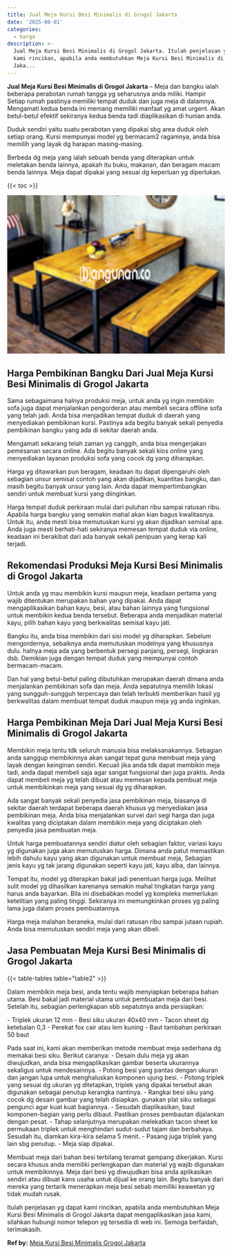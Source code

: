 ```yaml
---
title: Jual Meja Kursi Besi Minimalis di Grogol Jakarta
date: '2025-08-01'
categories:
  - harga
description: >-
  Jual Meja Kursi Besi Minimalis di Grogol Jakarta. Itulah penjelasan yg dapat
  kami rincikan, apabila anda membutuhkan Meja Kursi Besi Minimalis di Grogol
  Jaka...
---
```


**Jual Meja Kursi Besi Minimalis di Grogol Jakarta** – Meja dan bangku ialah beberapa perabotan rumah tangga yg seharusnya anda miliki. Hampir Setiap rumah pastinya memiliki tempat duduk dan juga meja di dalamnya. Mengamati kedua benda ini memang memiliki manfaat yg amat urgent. Akan betul-betul efektif sekiranya kedua benda tadi diaplikasikan di hunian anda.

Duduk sendiri yaitu suatu perabotan yang dipakai sbg area duduk oleh setiap orang. Kursi mempunyai model yg bermacam2 ragamnya, anda bisa memilih yang layak dg harapan masing-masing.

Berbeda dg meja yang ialah sebuah benda yang diterapkan untuk meletakan benda lainnya, apakah itu buku, makanan, dan beragam macam benda lainnya. Meja dapat dipakai yang sesuai dg keperluan yg diperlukan.

{{< toc >}}

![Jual Meja Kursi Besi Minimalis di Grogol Jakarta](/images/jual-meja-besi-murah28.png)

## Harga Pembikinan Bangku Dari Jual Meja Kursi Besi Minimalis di Grogol Jakarta

Sama sebagaimana halnya produksi meja, untuk anda yg ingin membikin sofa juga dapat menjalankan pengorderan atau membeli secara offline sofa yang telah jadi. Anda bisa menjadikan tempat duduk di daerah yang menyediakan pembikinan kursi. Pastinya ada begitu banyak sekali penyedia pembikinan bangku yang ada di sekitar daerah anda.

Mengamati sekarang telah zaman yg canggih, anda bisa mengerjakan pemesanan secara online. Ada begitu banyak sekali kios online yang menyediakan layanan produksi sofa yang cocok dg yang diharapkan.

Harga yg ditawarkan pun beragam, keadaan itu dapat dipengaruhi oleh sebagian unsur semisal contoh yang akan dijadikan, kuantitas bangku, dan masih begitu banyak unsur yang lain. Anda dapat mempertimbangkan sendiri untuk membuat kursi yang diinginkan.

Harga tempat duduk perkiraan mulai dari puluhan ribu sampai ratusan ribu. Apabila harga bangku yang semakin mahal akan kian bagus kwalitasnya. Untuk itu, anda mesti bisa memutuskan kursi yg akan dijadikan semisal apa. Anda juga mesti berhati-hati sekiranya memesan tempat duduk via online, keadaan ini berakibat dari ada banyak sekali penipuan yang kerap kali terjadi.

## Rekomendasi Produksi Meja Kursi Besi Minimalis di Grogol Jakarta

Untuk anda yg mau membikin kursi maupun meja, keadaan pertama yang wajib ditentukan merupakan bahan yang dipakai. Anda dapat mengaplikasikan bahan kayu, besi, atau bahan lainnya yang fungsional untuk membikin kedua benda tersebut. Beberapa anda menjadikan material kayu, pilih bahan kayu yang berkwalitas semisal kayu jati.

Bangku itu, anda bisa membikin dari sisi model yg diharapkan. Sebelum mengordernya, sebaiknya anda memutuskan modelnya yang khususnya dulu. halnya meja ada yang berbentuk persegi panjang, persegi, lingkaran dsb. Demikian juga dengan tempat duduk yang mempunyai contoh bermacam-macam.

Dan hal yang betul-betul paling dibutuhkan merupakan daerah dimana anda menjalankan pembikinan sofa dan meja. Anda sepatutnya memilih lokasi yang sungguh-sungguh terpercaya dan telah terbukti memberikan hasil yg berkwalitas dalam membuat tempat duduk maupun meja yg anda inginkan.

## Harga Pembikinan Meja Dari Jual Meja Kursi Besi Minimalis di Grogol Jakarta

Membikin meja tentu tdk seluruh manusia bisa melaksanakannya. Sebagian anda sanggup membikinnya akan sangat tepat guna membuat meja yang layak dengan keinginan sendiri. Kecuali jika anda tdk dapat membikin meja tadi, anda dapat membeli saja agar sangat fungsional dan juga praktis. Anda dapat membeli meja yg telah dibuat atau memesan kepada pembuat meja untuk membikinkan meja yang sesuai dg yg diharapkan.

Ada sangat banyak sekali penyedia jasa pembikinan meja, biasanya di sekitar daerah terdapat beberapa daerah khusus yg menyediakan jasa pembikinan meja. Anda bisa menjalankan survei dari segi harga dan juga kwalitas yang diciptakan dalam membikin meja yang diciptakan oleh penyedia jasa pembuatan meja.

Untuk harga pembuatannya sendiri diatur oleh sebagian faktor, variasi kayu yg digunakan juga akan memutuskan harga. Dimana anda patut memastikan lebih dahulu kayu yang akan digunakan untuk membuat meja, Sebagian jenis kayu yg tak jarang digunakan seperti kayu jati, kayu alba, dan lainnya.

Tempat itu, model yg diterapkan bakal jadi penentuan harga juga. Melihat sulit model yg dihasilkan karenanya semakin mahal tingkatan harga yang harus anda bayarkan. Bila ini disebabkan model yg kompleks memerlukan ketelitian yang paling tinggi. Sekiranya ini memungkinkan proses yg paling lama juga dalam proses pembuatannya.

Harga meja malahan beraneka, mulai dari ratusan ribu sampai jutaan rupiah. Anda bisa memutuskan sendiri meja yang akan dibeli.

## Jasa Pembuatan Meja Kursi Besi Minimalis di Grogol Jakarta

{{< table-tables table="table2" >}}

Dalam membikin meja besi, anda tentu wajib menyiapkan beberapa bahan utama. Besi bakal jadi material utama untuk pembuatan meja dari besi. Setelah itu, sebagian perlengkapan sbb sepatutnya anda persiapkan:

\- Triplek ukuran 12 mm - Besi siku ukuran 40x40 mm - Tacon sheet dg ketebalan 0,3 - Perekat fox cair atau lem kuning - Baut tambahan perkiraan 50 baut

Pada saat ini, kami akan memberikan metode membuat meja sederhana dg memakai besi siku. Berikut caranya: - Desain dulu meja yg akan diwujudkan, anda bisa mengaplikasikan gambar beserta ukurannya sekaligus untuk mendesainnya. - Potong besi yang pantas dengan ukuran dan jangan lupa untuk menghaluskan komponen ujung besi. - Potong triplek yang sesuai dg ukuran yg ditetapkan, triplek yang dipakai tersebut akan digunakan sebagai penutup kerangka nantinya. - Rangkai besi siku yang cocok dg desain gambar yang telah disiapkan. gunakan plat siku sebagai pengunci agar kuat kuat bagiannya. - Sesudah diaplikasikan, baut komponen-bagian yang perlu dibaut. Pastikan proses pembautan dijalankan dengan pesat. - Tahap selanjutnya merupakan melekatkan tacon sheet ke permukaan triplek untuk menghindari sudut-sudut tajam dan berbahaya. Sesudah itu, diamkan kira-kira selama 5 menit. - Pasang juga triplek yang lain sbg penutup. - Meja siap dipakai.

Membuat meja dari bahan besi terbilang teramat gampang dikerjakan. Kursi secara khusus anda memiliki perlengkapan dan material yg wajib digunakan untuk membikinnya. Meja dari besi yg diwujudkan bisa anda aplikasikan sendiri atau dibuat kans usaha untuk dijual ke orang lain. Begitu banyak dari mereka yang tertarik menerapkan meja besi sebab memiliki keawetan yg tidak mudah rusak.

Itulah penjelasan yg dapat kami rincikan, apabila anda membutuhkan Meja Kursi Besi Minimalis di Grogol Jakarta dapat mengaplikasikan jasa kami, silahkan hubungi nomor telepon yg tersedia di web ini. Semoga berfaidah, terimakasih.

**Ref by:** [Meja Kursi Besi Minimalis Grogol Jakarta](https://id.wikipedia.org/wiki/Meja)
